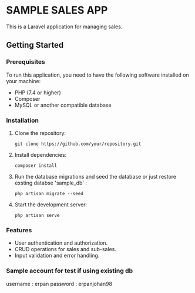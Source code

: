 # SAMPLE SALES APP

This is a Laravel application for managing sales.

## Getting Started

### Prerequisites

To run this application, you need to have the following software installed on your machine:

-   PHP (7.4 or higher)
-   Composer
-   MySQL or another compatible database

### Installation

1. Clone the repository:

    ```shell
    git clone https://github.com/your/repository.git

    ```

2. Install dependencies:

    ```shell
    composer install

    ```

3. Run the database migrations and seed the database or just restore exsting databse 'sample_db' :

    ```shell
    php artisan migrate --seed

    ```

4. Start the development server:

    ```shell
    php artisan serve
    ```

### Features

-   User authentication and authorization.
-   CRUD operations for sales and sub-sales.
-   Input validation and error handling.

### Sample account for test if using existing db

username : erpan
password : erpanjohan98
